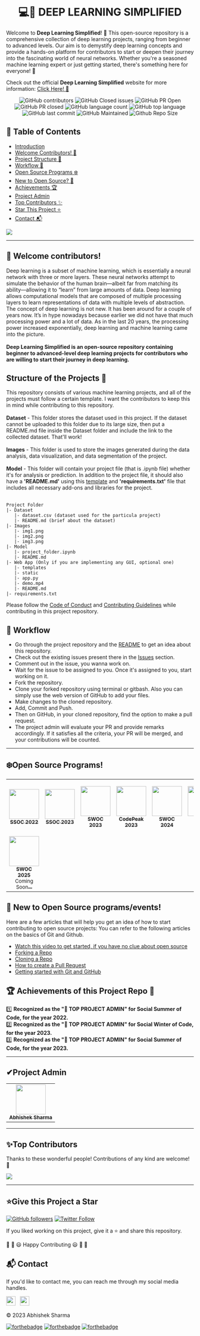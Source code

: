 <div align="center">

# 💻🧠 DEEP LEARNING SIMPLIFIED

</div>

Welcome to **Deep Learning Simplified**! 🎉 This open-source repository is a comprehensive collection of deep learning projects, ranging from beginner to advanced levels. Our aim is to demystify deep learning concepts and provide a hands-on platform for contributors to start or deepen their journey into the fascinating world of neural networks. Whether you're a seasoned machine learning expert or just getting started, there's something here for everyone! 🚀

Check out the official **Deep Learning Simplified** website for more information: [Click Here! 🎯](https://tinyurl.com/deep-learning-simplified)

<div align="center">

![GitHub contributors](https://img.shields.io/github/contributors/abhisheks008/DL-Simplified?style=for-the-badge&color=blue)
![GitHub Closed issues](https://img.shields.io/github/issues-closed-raw/abhisheks008/DL-Simplified?style=for-the-badge&color=brightgreen)
![GitHub PR Open](https://img.shields.io/github/issues-pr/abhisheks008/DL-Simplified?style=for-the-badge&color=aqua)
![GitHub PR closed](https://img.shields.io/github/issues-pr-closed-raw/abhisheks008/DL-Simplified?style=for-the-badge&color=blue)
![GitHub language count](https://img.shields.io/github/languages/count/abhisheks008/DL-Simplified?style=for-the-badge&color=brightgreen)
![GitHub top language](https://img.shields.io/github/languages/top/abhisheks008/DL-Simplified?style=for-the-badge&color=aqua)
![GitHub last commit](https://img.shields.io/github/last-commit/abhisheks008/DL-Simplified?style=for-the-badge&color=blue)
![GitHub Maintained](https://img.shields.io/badge/Maintained%3F-yes-brightgreen.svg?style=for-the-badge)
![Github Repo Size](https://img.shields.io/github/repo-size/abhisheks008/DL-Simplified?style=for-the-badge&color=aqua)

</div>

## 📑 Table of Contents
- [Introduction](#-deep-learning-simplified)
- [Welcome Contributors! 🔴](#-welcome-contributors)
- [Project Structure 📝](#structure-of-the-projects-)
- [Workflow 🧮](#-workflow)
- [Open Source Programs ❄️](#️open-source-programs)
- [New to Open Source? 🤔](#-new-to-open-source-programsevents)
- [Achievements 🏆](#-achievements-of-this-project-repo-)
- [Project Admin](#project-admin)
- [Top Contributors ✨](#top-contributors)
- [Star This Project ⭐](#give-this-project-a-star)
- [Contact 📬](#contact)

![](https://github.com/World-of-ML/DL-Simplified/blob/main/.github/Assets/deep%20learning%20(2).png)

****************************************************
## 🔴 Welcome contributors!
Deep learning is a subset of machine learning, which is essentially a neural network with three or more layers. These neural networks attempt to simulate the behavior of the human brain—albeit far from matching its ability—allowing it to “learn” from large amounts of data. Deep learning allows computational models that are composed of multiple processing layers to learn representations of data with multiple levels of abstraction. The concept of deep learning is not new. It has been around for a couple of years now. It’s in hype nowadays because earlier we did not have that much processing power and a lot of data. As in the last 20 years, the processing power increased exponentially, deep learning and machine learning came into the picture. </br> </br>
**Deep Learning Simplified is an open-source repository containing beginner to advanced-level deep learning projects for contributors who are willing to start their journey in deep learning.**

## Structure of the Projects 📝
This repository consists of various machine learning projects, and all of the projects must follow a certain template. I want the contributors to keep this in mind while contributing to this repository. <br><br>
**Dataset** - This folder stores the dataset used in this project. If the dataset cannot be uploaded to this folder due to its large size, then put a README.md file inside the Dataset folder and include the link to the collected dataset. That'll work!<br><br>
**Images** - This folder is used to store the images generated during the data analysis, data visualization, and data segmentation of the project.<br><br>
**Model** - This folder will contain your project file (that is .ipynb file) whether it's for analysis or prediction. In addition to the project file, it should also have a **'README.md'** using this [template](https://github.com/abhisheks008/DL-Simplified/blob/main/.github/readme_template.md) and **'requirements.txt'** file that includes all necessary add-ons and libraries for the project.</br></br>

```
Project Folder
|- Dataset
   |- dataset.csv (dataset used for the particula project)
   |- README.md (brief about the dataset)
|- Images
   |- img1.png
   |- img2.png
   |- img3.png
|- Model
   |- project_folder.ipynb
   |- README.md
|- Web App (Only if you are implementing any GUI, optional one)
   |- templates
   |- static
   |- app.py
   |- demo.mp4
   |- README.md
|- requirements.txt
```

Please follow the [Code of Conduct](https://github.com/abhisheks008/DL-Simplified/blob/main/Code_of_conduct.md) and [Contributing Guidelines](https://github.com/abhisheks008/DL-Simplified/blob/main/CONTRIBUTING.md) while contributing in this project repository.

## 🧮 Workflow
- Go through the project repository and the [README](https://github.com/World-of-ML/DL-Simplified/blob/main/README.md) to get an idea about this repository.
- Check out the existing issues present there in the [Issues](https://github.com/World-of-ML/DL-Simplified/issues) section.
- Comment out in the issue, you wanna work on.
- Wait for the issue to be assigned to you. Once it's assigned to you, start working on it.
- Fork the repository.
- Clone your forked repository using terminal or gitbash. Also you can simply use the web version of GitHub to add your files.
- Make changes to the cloned repository.
- Add, Commit and Push.
- Then on GitHub, in your cloned repository, find the option to make a pull request.
- The project admin will evaluate your PR and provide remarks accordingly. If it satisfies all the criteria, your PR will be merged, and your contributions will be counted.


************************************************************
## ❄️Open Source Programs!
<table>
<tr>
  <td align="center">
<a href="https://ssoc.getsocialnow.co/#"><img width="80px" src="https://github.com/World-of-ML/DL-Simplified/assets/68724349/67bf9f12-3031-495d-a884-76c1c6437707" /><br /><sub><b>SSOC 2022</b></sub></a>
 </td>
  <td align="center">
<a href="https://hack2skill.com/hack/ssoc"><img width="80px" src="https://github.com/World-of-ML/DL-Simplified/assets/68724349/67bf9f12-3031-495d-a884-76c1c6437707"><br /><sub><b>SSOC 2023</b></sub></a>
 </td>
 <td align="center">
<a href="https://swoc.getsocialnow.co/"><img src="https://github.com/abhisheks008/DL-Simplified/blob/main/.github/Assets/Orange%20And%20Yellow%20Geometric%20Motivation%20Quote%20LinkedIn%20Post.png" width=80px height=80px /><br /><sub><b>SWOC 2023</b></sub></a>
 </td>
  <td align="center">
<a href="https://www.codepeak.tech/"><img src="https://github.com/World-of-ML/Play-With-Python/blob/main/Assets/Screenshot%202022-12-02%20190456.png" width=80px height=80px /><br /><sub><b>CodePeak 2023</b></sub></a>
 </td>
  <td align="center">
<a href="https://swoc.getsocialnow.co/"><img src="https://github.com/abhisheks008/DL-Simplified/blob/main/.github/Assets/Orange%20And%20Yellow%20Geometric%20Motivation%20Quote%20LinkedIn%20Post.png" width=80px height=80px /><br /><sub><b>SWOC 2024</b></sub></a>
 </td>
  <td align="center">
<a href="https://gssoc.girlscript.tech/"><img src="https://github.com/abhisheks008/DL-Simplified/blob/main/.github/Assets/gssoc24.png" width=80px height=80px /><br /><sub><b>GSSoC 2024</b></sub></a>
 </td>
  <td align="center">
<a href="https://hacktoberfest.com/"><img src="https://github.com/abhisheks008/DL-Simplified/blob/main/.github/Assets/gssocxhacktoberfest.png" width=80px height=80px /><br /><sub><b>GSSoC Extd<br>AND<br>HacktoberFest 2024</b></sub></a>
 </td>
</tr>
<tr>
  <td align="center">
<a href="https://www.socialwinterofcode.com/"><img src="https://github.com/abhisheks008/DL-Simplified/blob/main/.github/Assets/Orange%20And%20Yellow%20Geometric%20Motivation%20Quote%20LinkedIn%20Post.png" width=80px height=80px /><br /><sub><b>SWOC 2025<br></b>Coming Soon...</sub></a>
 </td>
</tr>
</table>

## 🤔 New to Open Source programs/events!
Here are a few articles that will help you get an idea of how to start contributing to open source projects:
You can refer to the following articles on the basics of Git and Github.
- [Watch this video to get started, if you have no clue about open source](https://youtu.be/SYtPC9tHYyQ)
- [Forking a Repo](https://help.github.com/en/github/getting-started-with-github/fork-a-repo)
- [Cloning a Repo](https://help.github.com/en/desktop/contributing-to-projects/creating-a-pull-request)
- [How to create a Pull Request](https://opensource.com/article/19/7/create-pull-request-github)
- [Getting started with Git and GitHub](https://towardsdatascience.com/getting-started-with-git-and-github-6fcd0f2d4ac6)


## 🏆 Achievements of this Project Repo 🎉
:one: **Recognized as the "🥇 TOP PROJECT ADMIN" for Social Summer of Code, for the year 2022.** </br>
:two: **Recognized as the "🥇 TOP PROJECT ADMIN" for Social Winter of Code, for the year 2023.** </br>
:three: **Recognized as the "🥇 TOP PROJECT ADMIN" for Social Summer of Code, for the year 2023.** </br>

*************************************************************

<h2>✔Project Admin</h2>

<table>
  <tr>
<td align="center"><a href="https://github.com/abhisheks008"><img src="https://avatars.githubusercontent.com/u/68724349?v=4" width="80px;" alt=""/><br /><sub><b>Abhishek Sharma</b></sub></a></td>
  </tr>
</table>


****************************************************************
<h2>✨Top Contributors</h2>   

Thanks to these wonderful people! Contributions of any kind are welcome! 🚀

<!-- ALL-CONTRIBUTORS-LIST:START - Do not remove or modify this section -->
<!-- prettier-ignore-start -->
<!-- markdownlint-disable -->

<a href="https://github.com/abhisheks008/DL-Simplified/graphs/contributors">
  <img src="https://contrib.rocks/image?repo=abhisheks008/DL-Simplified" />
</a>

<!-- markdownlint-enable -->
<!-- prettier-ignore-end -->
<!-- ALL-CONTRIBUTORS-LIST:END -->

**************************************************************
<h2>⭐Give this Project a Star</h2>

[![GitHub followers](https://img.shields.io/github/followers/abhisheks008.svg?label=Follow%20@abhisheks008&style=social)](https://github.com/abhisheks008/)  [![Twitter Follow](https://img.shields.io/twitter/follow/abhishek_py3?style=social)](https://twitter.com/abhishek_py3)

If you liked working on this project, give it a ⭐ and share this repository.

🎉 🎊 😃 Happy Contributing 😃 🎊 🎉

<h2>📬 Contact</h2>

If you'd like to contact me, you can reach me through my social media handles.

<a href="https://twitter.com/abhishek_py3"><img src="https://seeklogo.com/images/T/twitter-icon-circle-blue-logo-0902F48837-seeklogo.com.png" width="25"></img></a>&nbsp;&nbsp; <a href="https://www.linkedin.com/in/abhishek-sharma-aa06a9183/"><img src="https://www.felberpr.com/wp-content/uploads/linkedin-logo.png" width="25"></img></a>


© 2023 Abhishek Sharma


[![forthebadge](https://forthebadge.com/images/badges/built-with-love.svg)](https://forthebadge.com) [![forthebadge](https://forthebadge.com/images/badges/built-by-developers.svg)](https://forthebadge.com) [![forthebadge](https://forthebadge.com/images/badges/built-with-swag.svg)](https://forthebadge.com) 
